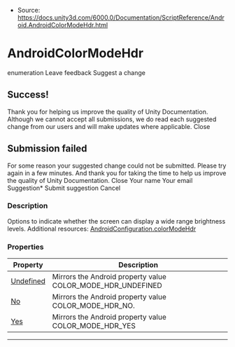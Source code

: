 * Source: https://docs.unity3d.com/6000.0/Documentation/ScriptReference/Android.AndroidColorModeHdr.html

# AndroidColorModeHdr
enumeration
Leave feedback
Suggest a change
## Success!
Thank you for helping us improve the quality of Unity Documentation. Although we cannot accept all submissions, we do read each suggested change from our users and will make updates where applicable.
Close
## Submission failed
For some reason your suggested change could not be submitted. Please <a>try again</a> in a few minutes. And thank you for taking the time to help us improve the quality of Unity Documentation.
Close
Your name Your email Suggestion* Submit suggestion
Cancel
### Description
Options to indicate whether the screen can display a wide range brightness levels.
Additional resources: [AndroidConfiguration.colorModeHdr](https://docs.unity3d.com/6000.0/Documentation/ScriptReference/Android.AndroidConfiguration-colorModeHdr.html)
### Properties
Property | Description  
---|---  
[Undefined](https://docs.unity3d.com/6000.0/Documentation/ScriptReference/Android.AndroidColorModeHdr.Undefined.html) | Mirrors the Android property value COLOR_MODE_HDR_UNDEFINED  
[No](https://docs.unity3d.com/6000.0/Documentation/ScriptReference/Android.AndroidColorModeHdr.No.html) | Mirrors the Android property value COLOR_MODE_HDR_NO.  
[Yes](https://docs.unity3d.com/6000.0/Documentation/ScriptReference/Android.AndroidColorModeHdr.Yes.html) | Mirrors the Android property value COLOR_MODE_HDR_YES  
* * *
